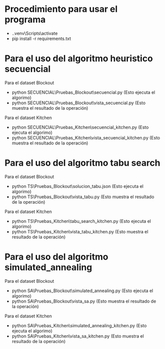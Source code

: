 # Procedimiento para usar el programa 
 * .\.venv\Scripts\activate
 * pip install -r requirements.txt

# Para el uso del algoritmo heuristico secuencial 
 Para el dataset Blockout
 * python SECUENCIAL\Pruebas_Blockout\secuencial.py               (Esto ejecuta el algorimo)
 * python SECUENCIAL\Pruebas_Blockout\vista_secuencial.py         (Esto muestra el resultado de la operación)

 Para el dataset Kitchen
 * python SECUENCIAL\Pruebas_Kitchen\secuencial_kitchen.py        (Esto ejecuta el algorimo)
 * python SECUENCIAL\Pruebas_Kitchen\vista_secuencial_kitchen.py  (Esto muestra el resultado de la operación)

# Para el uso del algoritmo tabu search
 Para el dataset Blockout
 * python TS\Pruebas_Blockout\solucion_tabu.json                  (Esto ejecuta el algorimo)
 * python TS\Pruebas_Blockout\vista_tabu.py                       (Esto muestra el resultado de la operación)

 Para el dataset Kitchen
 * python TS\Pruebas_Kitchen\tabu_search_kitchen.py               (Esto ejecuta el algorimo)
 * python TS\Pruebas_Kitchen\vista_tabu_kitchen.py                (Esto muestra el resultado de la operación)

# Para el uso del algoritmo simulated_annealing
 Para el dataset Blockout
 * python SA\Pruebas_Blockout\simulated_annealing.py              (Esto ejecuta el algorimo)
 * python SA\Pruebas_Blockout\vista_sa.py                         (Esto muestra el resultado de la operación)

 Para el dataset Kitchen
 * python SA\Pruebas_Kitchen\simulated_annealing_kitchen.py       (Esto ejecuta el algorimo)
 * python SA\Pruebas_Kitchen\vista_sa_kitchen.py                  (Esto muestra el resultado de la operación)
  